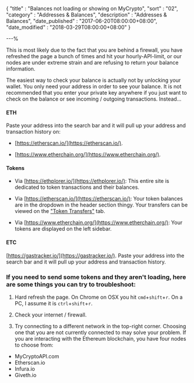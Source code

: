 {
"title"       : "Balances not loading or showing on MyCrypto",
"sort"        : "02",
"category"    : "Addresses & Balances",
"description" : "Addresses & Balances",
"date_published" : "2017-06-20T08:00:00+08:00",
"date_modified"  : "2018-03-29T08:00:00+08:00"
}

---%

This is most likely due to the fact that you are behind a firewall, you have refreshed the page a bunch of times and hit your hourly-API-limit, or our nodes are under extreme strain and are refusing to return your balance information.

The easiest way to check your balance is actually not by unlocking your wallet. You only need your address in order to see your balance. It is not recommended that you enter your private key anywhere if you just want to check on the balance or see incoming / outgoing transactions. Instead...

#### ETH

Paste your address into the search bar and it will pull up your address and transaction history on:

* [https://etherscan.io/](https://etherscan.io/).

* [https://www.etherchain.org/](https://www.etherchain.org/).


#### Tokens

* Via [https://ethplorer.io/](https://ethplorer.io/): This entire site is dedicated to token transactions and their balances.

* Via [https://etherscan.io/](https://etherscan.io/): Your token balances are in the dropdown in the header section thingy. Your transfers can be viewed on the ["Token Transfers"](https://etherscan.io/address/0x4bbeEB066eD09B7AEd07bF39EEe0460DFa261520#tokentxns) tab.

* Via [https://www.etherchain.org/](https://www.etherchain.org/): Your tokens are displayed on the left sidebar.


#### ETC

[https://gastracker.io/](https://gastracker.io/). Paste your address into the search bar and it will pull up your address and transaction history.


### If you need to send some tokens and they aren't loading, here are some things you can try to troubleshoot:

1. Hard refresh the page. On Chrome on OSX you hit `cmd`+`shift`+`r`. On a PC, I assume it is `ctrl`+`shift`+`r`.

2. Check your internet / firewall.

3. Try connecting to a different network in the top-right corner. Choosing one that you are not currently connected to may solve your problem. If you are interacting with the Ethereum blockchain, you have four nodes to choose from:

  *    MyCryptoAPI.com
  *    Etherscan.io
  *    Infura.io
  *    Giveth.io

